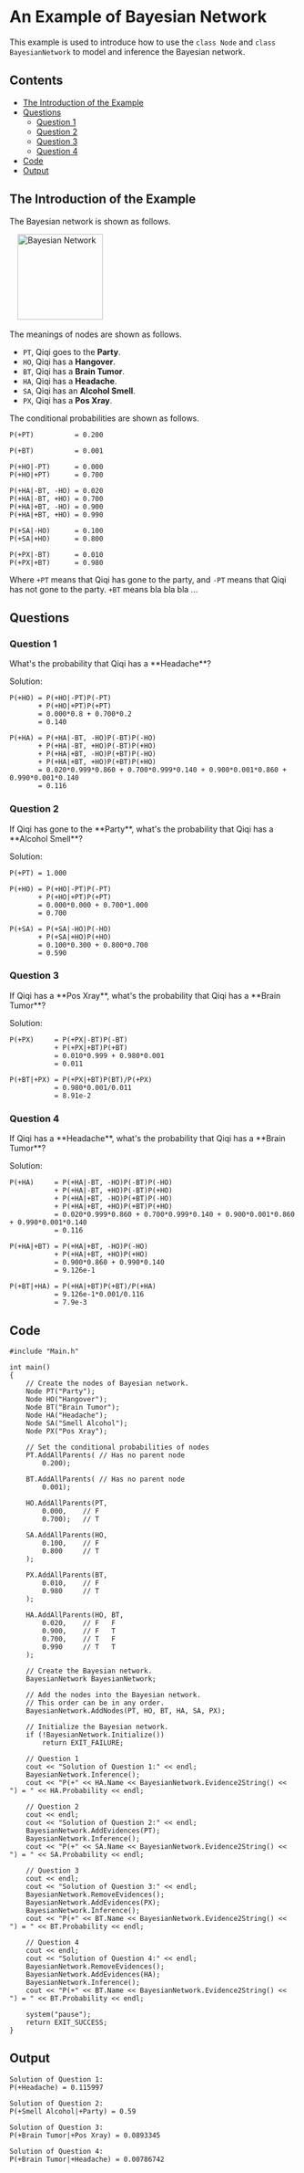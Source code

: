 # An Example of Bayesian Network
This example is used to introduce how to use the `class Node` and `class BayesianNetwork` to model and inference the Bayesian network.

## Contents
* [The Introduction of the Example](#Introduction)
* [Questions](#Questions)
  * [Question 1](#Question1)
  * [Question 2](#Question2)
  * [Question 3](#Question3)
  * [Question 4](#Question4)
* [Code](#Code)
* [Output](#Output)

<h2 id="Introduction">The Introduction of the Example</h2>
The Bayesian network is shown as follows.  

&#8194;&#8194;<img src="/README/BayesianNetwork.png" width = "150" alt="Bayesian Network" />

The meanings of nodes are shown as follows.

* `PT`, Qiqi goes to the **Party**.
* `HO`, Qiqi has a **Hangover**.
* `BT`, Qiqi has a **Brain Tumor**.
* `HA`, Qiqi has a **Headache**.
* `SA`, Qiqi has an **Alcohol Smell**.
* `PX`, Qiqi has a **Pos Xray**.

The conditional probabilities are shown as follows.  

	P(+PT)          = 0.200

	P(+BT)          = 0.001
 
	P(+HO|-PT)      = 0.000 
	P(+HO|+PT)      = 0.700 

	P(+HA|-BT, -HO) = 0.020
	P(+HA|-BT, +HO) = 0.700
	P(+HA|+BT, -HO) = 0.900
	P(+HA|+BT, +HO) = 0.990

	P(+SA|-HO)      = 0.100
	P(+SA|+HO)      = 0.800

	P(+PX|-BT)      = 0.010
	P(+PX|+BT)      = 0.980

Where `+PT` means that Qiqi has gone to the party, and `-PT` means that Qiqi has not gone to the party. `+BT` means bla bla bla ...

<h2 id="Questions">Questions</h2>
<h3 id="Question1">Question 1</h3>
What's the probability that Qiqi has a **Headache**?  

Solution:

	P(+HO) = P(+HO|-PT)P(-PT)
		   + P(+HO|+PT)P(+PT)
		   = 0.000*0.8 + 0.700*0.2
		   = 0.140

	P(+HA) = P(+HA|-BT, -HO)P(-BT)P(-HO)
	       + P(+HA|-BT, +HO)P(-BT)P(+HO)
    	   + P(+HA|+BT, -HO)P(+BT)P(-HO)
		   + P(+HA|+BT, +HO)P(+BT)P(+HO)
		   = 0.020*0.999*0.860 + 0.700*0.999*0.140 + 0.900*0.001*0.860 + 0.990*0.001*0.140
		   = 0.116

<h3 id="Question2">Question 2</h3>
If Qiqi has gone to the **Party**, what's the probability that Qiqi has a **Alcohol Smell**?

Solution:

	P(+PT) = 1.000

	P(+HO) = P(+HO|-PT)P(-PT)
		   + P(+HO|+PT)P(+PT)
		   = 0.000*0.000 + 0.700*1.000
		   = 0.700

	P(+SA) = P(+SA|-HO)P(-HO)
		   + P(+SA|+HO)P(+HO)
		   = 0.100*0.300 + 0.800*0.700
		   = 0.590

<h3 id="Question3">Question 3</h3>
If Qiqi has a **Pos Xray**, what's the probability that Qiqi has a **Brain Tumor**?

Solution:

	P(+PX)     = P(+PX|-BT)P(-BT)
			   + P(+PX|+BT)P(+BT)
			   = 0.010*0.999 + 0.980*0.001
			   = 0.011

	P(+BT|+PX) = P(+PX|+BT)P(BT)/P(+PX)
			   = 0.980*0.001/0.011
			   = 8.91e-2

<h3 id="Question4">Question 4</h3>
If Qiqi has a **Headache**, what's the probability that Qiqi has a **Brain Tumor**?

Solution:

	P(+HA)	   = P(+HA|-BT, -HO)P(-BT)P(-HO)
			   + P(+HA|-BT, +HO)P(-BT)P(+HO)
			   + P(+HA|+BT, -HO)P(+BT)P(-HO)
			   + P(+HA|+BT, +HO)P(+BT)P(+HO)
			   = 0.020*0.999*0.860 + 0.700*0.999*0.140 + 0.900*0.001*0.860 + 0.990*0.001*0.140
			   = 0.116

	P(+HA|+BT) = P(+HA|+BT, -HO)P(-HO)
			   + P(+HA|+BT, +HO)P(+HO)
			   = 0.900*0.860 + 0.990*0.140
			   = 9.126e-1

	P(+BT|+HA) = P(+HA|+BT)P(+BT)/P(+HA)
			   = 9.126e-1*0.001/0.116
			   = 7.9e-3

<h2 id="Code">Code</h2>

	#include "Main.h"

	int main()
	{    
	    // Create the nodes of Bayesian network.
	    Node PT("Party");
	    Node HO("Hangover");
	    Node BT("Brain Tumor");
	    Node HA("Headache");
	    Node SA("Smell Alcohol");
	    Node PX("Pos Xray");
	
	    // Set the conditional probabilities of nodes
	    PT.AddAllParents( // Has no parent node
	        0.200);
	
	    BT.AddAllParents( // Has no parent node
	        0.001);
	    
	    HO.AddAllParents(PT,
	        0.000,    // F
	        0.700);   // T
	
	    SA.AddAllParents(HO,
	        0.100,    // F
	        0.800     // T
	    );
	
	    PX.AddAllParents(BT,
	        0.010,    // F
	        0.980     // T
	    );
	
	    HA.AddAllParents(HO, BT,
	        0.020,    // F   F
	        0.900,    // F   T
	        0.700,    // T   F
	        0.990     // T   T
	    );
	
	    // Create the Bayesian network.
	    BayesianNetwork BayesianNetwork;
	
	    // Add the nodes into the Bayesian network.
	    // This order can be in any order.
	    BayesianNetwork.AddNodes(PT, HO, BT, HA, SA, PX);
	
	    // Initialize the Bayesian network.
	    if (!BayesianNetwork.Initialize())
	        return EXIT_FAILURE;
	    
	    // Question 1
	    cout << "Solution of Question 1:" << endl;
	    BayesianNetwork.Inference();
	    cout << "P(+" << HA.Name << BayesianNetwork.Evidence2String() << ") = " << HA.Probability << endl;
	
	    // Question 2
	    cout << endl;
	    cout << "Solution of Question 2:" << endl;
	    BayesianNetwork.AddEvidences(PT);
	    BayesianNetwork.Inference();
	    cout << "P(+" << SA.Name << BayesianNetwork.Evidence2String() << ") = " << SA.Probability << endl;
	
	    // Question 3
	    cout << endl;
	    cout << "Solution of Question 3:" << endl;
	    BayesianNetwork.RemoveEvidences();
	    BayesianNetwork.AddEvidences(PX);
	    BayesianNetwork.Inference();
	    cout << "P(+" << BT.Name << BayesianNetwork.Evidence2String() << ") = " << BT.Probability << endl;
	
	    // Question 4
	    cout << endl;
	    cout << "Solution of Question 4:" << endl;
	    BayesianNetwork.RemoveEvidences();
	    BayesianNetwork.AddEvidences(HA);
	    BayesianNetwork.Inference();
	    cout << "P(+" << BT.Name << BayesianNetwork.Evidence2String() << ") = " << BT.Probability << endl;
	
	    system("pause");
	    return EXIT_SUCCESS;
	}

<h2 id="Output">Output</h2>

	Solution of Question 1:
	P(+Headache) = 0.115997
	
	Solution of Question 2:
	P(+Smell Alcohol|+Party) = 0.59
	
	Solution of Question 3:
	P(+Brain Tumor|+Pos Xray) = 0.0893345
	
	Solution of Question 4:
	P(+Brain Tumor|+Headache) = 0.00786742